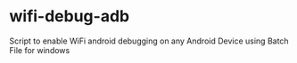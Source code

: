 # wifi-debug-adb
Script to enable WiFi android debugging on any Android Device using Batch File for windows
